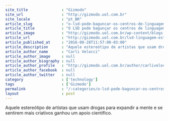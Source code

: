 ```yaml
---
site_title               : "Gizmodo"
site_url                 : "http://gizmodo.uol.com.br"
site_locale              : "pt_BR"
article_slug             : "o-lsd-pode-baguncar-os-centros-de-linguagem-do-seu-cerebro"
article_title            : "O LSD pode bagunçar os centros de linguagem do seu cérebro"
article_image            : "http://gizmodo.uol.com.br/wp-content/blogs.dir/8/files/2016/08/lsd-2.jpg"
article_url              : "http://gizmodo.uol.com.br/lsd-linguagem-estudo/"
article_published_at     : "2016-08-28T11:57:00-03:00"
article_description      : "Aquele estereótipo de artistas que usam drogas para expandir a mente e se sentirem mais criativos ganhou um apoio científico."
article_author_name      : "Carli Velocci"
article_author_image     : null
article_author_biography : null
article_author_profile   : "http://gizmodo.uol.com.br/author/carlivelocci/"
article_author_facebook  : null
article_author_twitter   : null
category                 : ['technology']
tags                     : ['Gizmodo']
permalink                : "/:categories/o-lsd-pode-baguncar-os-centros-de-linguagem-do-seu-cerebro/"
layout                   : post
---
```


Aquele estereótipo de artistas que usam drogas para expandir a mente e se sentirem mais criativos ganhou um apoio científico.
